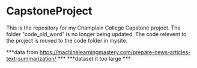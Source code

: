 # CapstoneProject

This is the repository for my Champlain College Capstone project.
The folder "code_old_word" is no longer being updated. The code relevent to
the project is moved to the code folder in mysite.


***data from https://machinelearningmastery.com/prepare-news-articles-text-summarization/ ***
***dataset it too large ***
